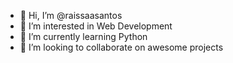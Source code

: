 - 👋 Hi, I’m @raissaasantos
- 👀 I’m interested in Web Development
- 🌱 I’m currently learning Python
- 💞️ I’m looking to collaborate on awesome projects

<!---
raissaasantos/raissaasantos is a ✨ special ✨ repository because its `README.md` (this file) appears on your GitHub profile.
You can click the Preview link to take a look at your changes.
--->
